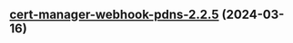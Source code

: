 

## [cert-manager-webhook-pdns-2.2.5](https://github.com/cyr-ius/truenas-charts/compare/cert-manager-webhook-pdns-2.2.0...cert-manager-webhook-pdns-2.2.5) (2024-03-16)

